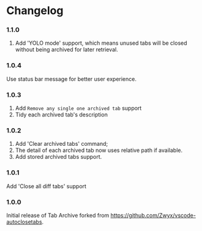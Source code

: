 # Changelog

### 1.1.0

1. Add 'YOLO mode' support, which means unused tabs will be closed without being archived for later retrieval.

### 1.0.4

Use status bar message for better user experience.

### 1.0.3

1. Add `Remove any single one archived tab` support
2. Tidy each archived tab's description

### 1.0.2

1. Add 'Clear archived tabs' command;
2. The detail of each archived tab now uses relative path if available.
3. Add stored archived tabs support.

### 1.0.1

Add 'Close all diff tabs' support

### 1.0.0

Initial release of Tab Archive forked from https://github.com/Zwyx/vscode-autoclosetabs.
